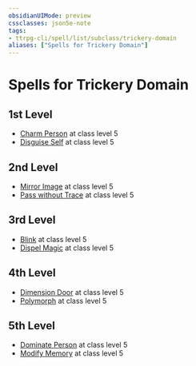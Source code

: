 ```yaml
---
obsidianUIMode: preview
cssclasses: json5e-note
tags:
- ttrpg-cli/spell/list/subclass/trickery-domain
aliases: ["Spells for Trickery Domain"]
---
```

# Spells for Trickery Domain

## 1st Level

- [Charm Person](3-Mechanics/CLI/spells/charm-person.md "PHB") at class level 5
- [Disguise Self](3-Mechanics/CLI/spells/disguise-self.md "PHB") at class level 5

## 2nd Level

- [Mirror Image](3-Mechanics/CLI/spells/mirror-image.md "PHB") at class level 5
- [Pass without Trace](3-Mechanics/CLI/spells/pass-without-trace.md "PHB") at class level 5

## 3rd Level

- [Blink](3-Mechanics/CLI/spells/blink.md "PHB") at class level 5
- [Dispel Magic](3-Mechanics/CLI/spells/dispel-magic.md "PHB") at class level 5

## 4th Level

- [Dimension Door](3-Mechanics/CLI/spells/dimension-door.md "PHB") at class level 5
- [Polymorph](3-Mechanics/CLI/spells/polymorph.md "PHB") at class level 5

## 5th Level

- [Dominate Person](3-Mechanics/CLI/spells/dominate-person.md "PHB") at class level 5
- [Modify Memory](3-Mechanics/CLI/spells/modify-memory.md "PHB") at class level 5